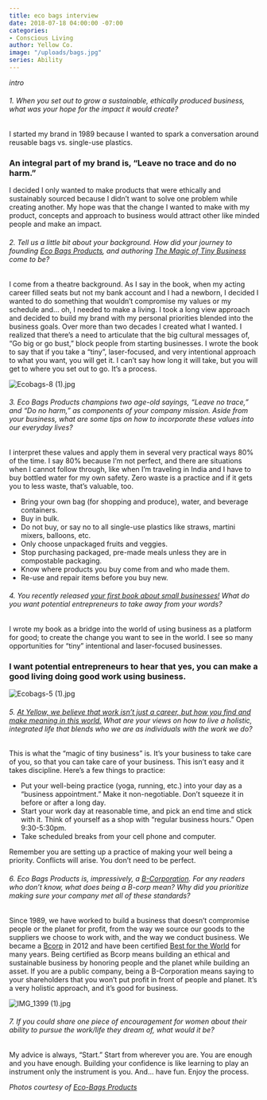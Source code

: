 ```yaml
---
title: eco bags interview
date: 2018-07-18 04:00:00 -07:00
categories:
- Conscious Living
author: Yellow Co.
image: "/uploads/bags.jpg"
series: Ability
---
```


_intro_

###### 1. When you set out to grow a sustainable, ethically produced business, what was your hope for the impact it would create?

I started my brand in 1989 because I wanted to spark a conversation around reusable bags vs. single-use plastics. 

### An integral part of my brand is, “Leave no trace and do no harm.” 

I decided I only wanted to make products that were ethically and sustainably sourced because I didn’t want to solve one problem while creating another. My hope was that the change I wanted to make with my product, concepts and approach to business would attract other like minded people and make an impact.

###### 2. Tell us a little bit about your background. How did your journey to founding [Eco Bags Products](https://www.ecobags.com/), and authoring [_The Magic of Tiny Business_](https://www.amazon.com/Magic-Tiny-Business-Great-Living/dp/1523094788) come to be?  

I come from a theatre background. As I say in the book, when my acting career filled seats but not my bank account and I had a newborn, I decided I wanted to do something that wouldn’t compromise my values or my schedule and... oh, I needed to make a living. I took a long view approach and decided to build my brand with my personal priorities blended into the business goals. Over more than two decades I created what I wanted. I realized that there’s a need to articulate that the big cultural messages of, “Go big or go bust,” block people from starting businesses. I wrote the book to say that if you take a  “tiny”, laser-focused, and very intentional approach to what you want, you will get it. I can’t say how long it will take, but you will get to where you set out to go. It’s a process.

![Ecobags-8 (1).jpg](/uploads/Ecobags-8%20(1).jpg)

###### 3. Eco Bags Products champions two age-old sayings, “Leave no trace,” and “Do no harm,” as components of your company mission. Aside from your business, what are some tips on how to incorporate these values into our everyday lives? 

I interpret these values and apply them in several very practical ways 80% of the time. I say 80% because I’m not perfect, and there are situations when I cannot follow through, like when I’m traveling in India and I have to buy bottled water for my own safety. Zero waste is a practice and if it gets you to less waste, that’s valuable, too.

* Bring your own bag (for shopping and produce), water, and beverage containers.
* Buy in bulk.
* Do not buy, or say no to all single-use plastics like straws, martini mixers, balloons, etc.
* Only choose unpackaged fruits and veggies.
* Stop purchasing packaged, pre-made meals unless they are in compostable packaging.
* Know where products you buy come from and who made them.
* Re-use and repair items before you buy new.

###### 4. You recently released [your first book about small businesses!](https://www.amazon.com/Magic-Tiny-Business-Great-Living/dp/1523094788) What do you want potential entrepreneurs to take away from your words?

I wrote my book as a bridge into the world of using business as a platform for good; to create the change you want to see in the world. I see so many opportunities for “tiny” intentional and laser-focused businesses. 

### I want potential entrepreneurs to hear that yes, you can make a good living doing good work using business. 

![Ecobags-5 (1).jpg](/uploads/Ecobags-5%20(1).jpg)

###### 5. [At Yellow, we believe that work isn’t just a career, but how you find and make meaning in this world.](https://yellowco.co/membership/) What are your views on how to live a holistic, integrated life that blends who we are as individuals with the work we do?

This is what the “magic of tiny business” is. It’s your business to take care of you, so that you can take care of your business. This isn’t easy and it takes discipline. Here’s a few things to practice:

- Put your well-being practice (yoga, running, etc.) into your day as a “business appointment.” Make it non-negotiable. Don’t squeeze it in before or after a long day. 
- Start your work day at reasonable time, and pick an end time and stick with it. Think of yourself as a shop with “regular business hours.” Open 9:30-5:30pm.
- Take scheduled breaks from your cell phone and computer.

Remember you are setting up a practice of making your well being a priority. Conflicts will arise. You don’t need to be perfect.

###### 6. Eco Bags Products is, impressively, a [B-Corporation](https://www.bcorporation.net/). For any readers who don’t know, what does being a B-corp mean? Why did you prioritize making sure your company met all of these standards?

Since 1989, we have worked to build a business that doesn’t compromise people or the planet for profit, from the way we source our goods to the suppliers we choose to work with, and the way we conduct business. We became a [Bcorp](https://www.bcorporation.net/) in 2012 and have been certified [Best for the World](https://www.bcorporation.net/criteria-the-b-corp-best-the-world-list) for many years. Being certified as Bcorp means building an ethical and sustainable business by honoring people and the planet while building an asset. If you are a public company, being a B-Corporation means saying to your shareholders that you won’t put profit in front of people and planet. It’s a very holistic approach, and it’s good for business.

![IMG_1399 (1).jpg](/uploads/IMG_1399%20(1).jpg)

###### 7. If you could share one piece of encouragement for women about their ability to pursue the work/life they dream of, what would it be?

My advice is always, “Start.” Start from wherever you are. You are enough and you have enough. Building your confidence is like learning to play an instrument only the instrument is you.
And... have fun. Enjoy the process.

_Photos courtesy of [Eco-Bags Products](https://www.ecobags.com/)_